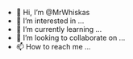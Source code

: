 - 👋 Hi, I’m @MrWhiskas
- 👀 I’m interested in ...
- 🌱 I’m currently learning ...
- 💞️ I’m looking to collaborate on ...
- 📫 How to reach me ...

<!---
MrWhiskas/MrWhiskas is a ✨ special ✨ repository because its `README.md` (this file) appears on your GitHub profile.
You can click the Preview link to take a look at your changes.
--->
